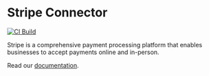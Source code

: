 # Stripe Connector

[![CI Build](https://github.com/axonivy-market/stripe-connector/actions/workflows/ci.yml/badge.svg)](https://github.com/axonivy-market/stripe-connector/actions/workflows/ci.yml)

Stripe is a comprehensive payment processing platform that enables businesses to accept payments online and in-person.

Read our [documentation](stripe-connector-product/README.md).
